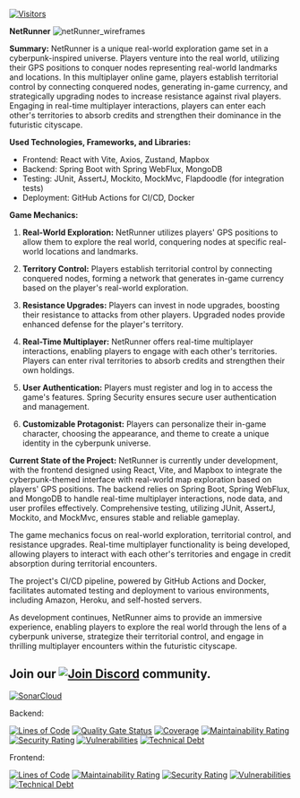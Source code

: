 [![Visitors](https://api.visitorbadge.io/api/visitors?path=https%3A%2F%2Fgithub.com%2Ftoshydev%2FnetRunner&labelColor=%23343a40&countColor=%23ff004f&style=flat&labelStyle=lower)](https://visitorbadge.io/status?path=https%3A%2F%2Fgithub.com%2Ftoshydev%2FnetRunner)

**NetRunner**
![netRunner_wireframes](https://github.com/toshydev/netRunner/assets/91165689/cbec104c-7d1b-48d4-9f25-b37e960e40d4)

**Summary:**
NetRunner is a unique real-world exploration game set in a cyberpunk-inspired universe. Players venture into the real world, utilizing their GPS positions to conquer nodes representing real-world landmarks and locations. In this multiplayer online game, players establish territorial control by connecting conquered nodes, generating in-game currency, and strategically upgrading nodes to increase resistance against rival players. Engaging in real-time multiplayer interactions, players can enter each other's territories to absorb credits and strengthen their dominance in the futuristic cityscape.

**Used Technologies, Frameworks, and Libraries:**
- Frontend: React with Vite, Axios, Zustand, Mapbox
- Backend: Spring Boot with Spring WebFlux, MongoDB
- Testing: JUnit, AssertJ, Mockito, MockMvc, Flapdoodle (for integration tests)
- Deployment: GitHub Actions for CI/CD, Docker

**Game Mechanics:**
1. **Real-World Exploration:** NetRunner utilizes players' GPS positions to allow them to explore the real world, conquering nodes at specific real-world locations and landmarks.

2. **Territory Control:** Players establish territorial control by connecting conquered nodes, forming a network that generates in-game currency based on the player's real-world exploration.

3. **Resistance Upgrades:** Players can invest in node upgrades, boosting their resistance to attacks from other players. Upgraded nodes provide enhanced defense for the player's territory.

4. **Real-Time Multiplayer:** NetRunner offers real-time multiplayer interactions, enabling players to engage with each other's territories. Players can enter rival territories to absorb credits and strengthen their own holdings.

5. **User Authentication:** Players must register and log in to access the game's features. Spring Security ensures secure user authentication and management.

6. **Customizable Protagonist:** Players can personalize their in-game character, choosing the appearance, and theme to create a unique identity in the cyberpunk universe.

**Current State of the Project:**
NetRunner is currently under development, with the frontend designed using React, Vite, and Mapbox to integrate the cyberpunk-themed interface with real-world map exploration based on players' GPS positions. The backend relies on Spring Boot, Spring WebFlux, and MongoDB to handle real-time multiplayer interactions, node data, and user profiles effectively. Comprehensive testing, utilizing JUnit, AssertJ, Mockito, and MockMvc, ensures stable and reliable gameplay.

The game mechanics focus on real-world exploration, territorial control, and resistance upgrades. Real-time multiplayer functionality is being developed, allowing players to interact with each other's territories and engage in credit absorption during territorial encounters.

The project's CI/CD pipeline, powered by GitHub Actions and Docker, facilitates automated testing and deployment to various environments, including Amazon, Heroku, and self-hosted servers.

As development continues, NetRunner aims to provide an immersive experience, enabling players to explore the real world through the lens of a cyberpunk universe, strategize their territorial control, and engage in thrilling multiplayer encounters within the futuristic cityscape.

Join our [![Join Discord](https://img.shields.io/badge/Discord-7289DA?style=plastic&logo=discord&logoColor=white)](https://discord.gg/7EJQP7TS) community.
---

[![SonarCloud](https://sonarcloud.io/images/project_badges/sonarcloud-orange.svg)](https://sonarcloud.io/summary/new_code?id=netRunner_backend)

Backend:

[![Lines of Code](https://sonarcloud.io/api/project_badges/measure?project=netRunner_backend&metric=ncloc)](https://sonarcloud.io/summary/new_code?id=netRunner_backend)
[![Quality Gate Status](https://sonarcloud.io/api/project_badges/measure?project=netRunner_backend&metric=alert_status)](https://sonarcloud.io/summary/new_code?id=netRunner_backend)
[![Coverage](https://sonarcloud.io/api/project_badges/measure?project=netRunner_backend&metric=coverage)](https://sonarcloud.io/summary/new_code?id=netRunner_backend)
[![Maintainability Rating](https://sonarcloud.io/api/project_badges/measure?project=netRunner_backend&metric=sqale_rating)](https://sonarcloud.io/summary/new_code?id=netRunner_backend)
[![Security Rating](https://sonarcloud.io/api/project_badges/measure?project=netRunner_backend&metric=security_rating)](https://sonarcloud.io/summary/new_code?id=netRunner_backend)
[![Vulnerabilities](https://sonarcloud.io/api/project_badges/measure?project=netRunner_backend&metric=vulnerabilities)](https://sonarcloud.io/summary/new_code?id=netRunner_backend)
[![Technical Debt](https://sonarcloud.io/api/project_badges/measure?project=netRunner_backend&metric=sqale_index)](https://sonarcloud.io/summary/new_code?id=netRunner_backend)

Frontend:

[![Lines of Code](https://sonarcloud.io/api/project_badges/measure?project=netRunner_frontend&metric=ncloc)](https://sonarcloud.io/summary/new_code?id=netRunner_frontend)
[![Maintainability Rating](https://sonarcloud.io/api/project_badges/measure?project=netRunner_frontend&metric=sqale_rating)](https://sonarcloud.io/summary/new_code?id=netRunner_frontend)
[![Security Rating](https://sonarcloud.io/api/project_badges/measure?project=netRunner_frontend&metric=security_rating)](https://sonarcloud.io/summary/new_code?id=netRunner_frontend)
[![Vulnerabilities](https://sonarcloud.io/api/project_badges/measure?project=netRunner_frontend&metric=vulnerabilities)](https://sonarcloud.io/summary/new_code?id=netRunner_frontend)
[![Technical Debt](https://sonarcloud.io/api/project_badges/measure?project=netRunner_frontend&metric=sqale_index)](https://sonarcloud.io/summary/new_code?id=netRunner_frontend)
